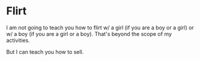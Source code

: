 # Flirt

I am not going to teach you how to flirt w/ a girl (if you are a boy or a girl) or w/ a boy (if you are a girl or a boy). That's beyond the scope of my activities.

But I can teach you how to sell.
